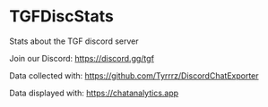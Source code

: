 # TGFDiscStats
Stats about the TGF discord server

Join our Discord:
https://discord.gg/tgf

Data collected with:
https://github.com/Tyrrrz/DiscordChatExporter

Data displayed with:
https://chatanalytics.app
